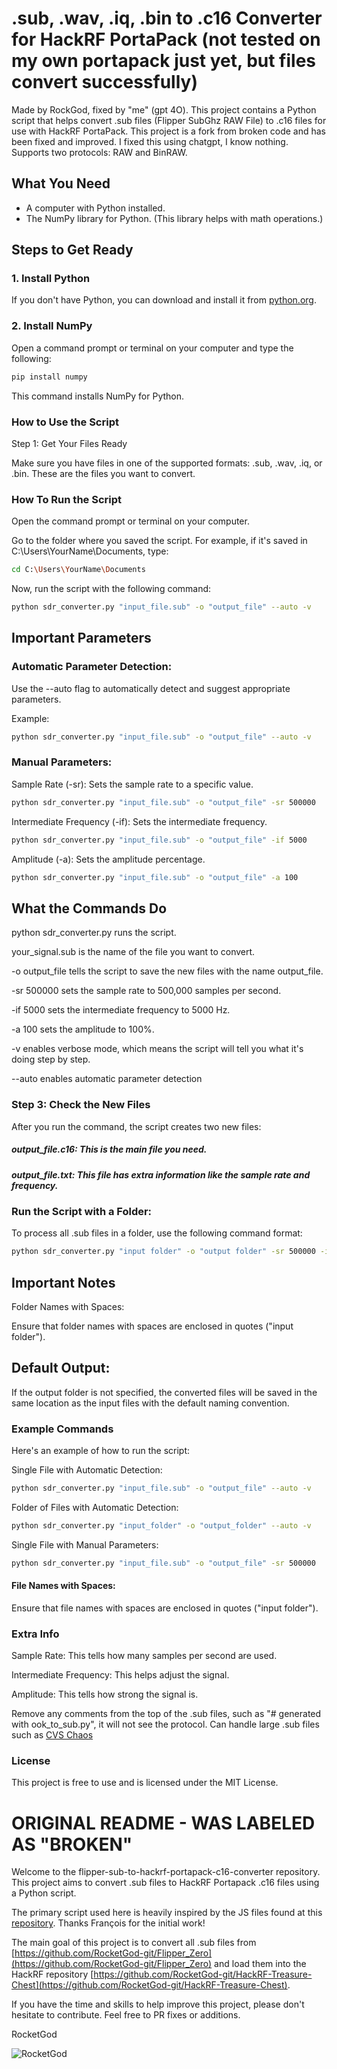 # .sub, .wav, .iq, .bin to .c16 Converter for HackRF PortaPack (not tested on my own portapack just yet, but files convert successfully)

Made by RockGod, fixed by "me" (gpt 4O). This project contains a Python script that helps convert .sub files (Flipper SubGhz RAW File) to .c16 files for use with HackRF PortaPack. This project is a fork from broken code and has been fixed and improved. I fixed this using chatgpt, I know nothing. Supports two protocols: RAW and BinRAW.

## What You Need

- A computer with Python installed. 
- The NumPy library for Python. (This library helps with math operations.)

## Steps to Get Ready

### 1. Install Python

If you don't have Python, you can download and install it from [python.org](https://www.python.org/).

### 2. Install NumPy

Open a command prompt or terminal on your computer and type the following:

```sh
pip install numpy
```
This command installs NumPy for Python.

### How to Use the Script

Step 1: Get Your Files Ready

Make sure you have files in one of the supported formats: .sub, .wav, .iq, or .bin. These are the files you want to convert.

### How To Run the Script
Open the command prompt or terminal on your computer.

Go to the folder where you saved the script. For example, if it's saved in C:\Users\YourName\Documents, type:

```sh
cd C:\Users\YourName\Documents
```
Now, run the script with the following command:

```sh
python sdr_converter.py "input_file.sub" -o "output_file" --auto -v
```
## Important Parameters

### Automatic Parameter Detection:

Use the --auto flag to automatically detect and suggest appropriate parameters.

Example:
```sh
python sdr_converter.py "input_file.sub" -o "output_file" --auto -v
```
### Manual Parameters:

Sample Rate (-sr): Sets the sample rate to a specific value.
```sh
python sdr_converter.py "input_file.sub" -o "output_file" -sr 500000
```
Intermediate Frequency (-if): Sets the intermediate frequency.
```sh
python sdr_converter.py "input_file.sub" -o "output_file" -if 5000
```

Amplitude (-a): Sets the amplitude percentage.
```sh
python sdr_converter.py "input_file.sub" -o "output_file" -a 100
```

## What the Commands Do
python sdr_converter.py runs the script.

your_signal.sub is the name of the file you want to convert.

-o output_file tells the script to save the new files with the name output_file.

-sr 500000 sets the sample rate to 500,000 samples per second.

-if 5000 sets the intermediate frequency to 5000 Hz.

-a 100 sets the amplitude to 100%.

-v enables verbose mode, which means the script will tell you what it's doing step by step.

--auto enables automatic parameter detection

### Step 3: Check the New Files
After you run the command, the script creates two new files:

##### output_file.c16: This is the main file you need.

##### output_file.txt: This file has extra information like the sample rate and frequency.

### Run the Script with a Folder:

To process all .sub files in a folder, use the following command format:

```sh
python sdr_converter.py "input folder" -o "output folder" -sr 500000 -if 5000 -a 100 -v
```

## Important Notes

Folder Names with Spaces:

Ensure that folder names with spaces are enclosed in quotes ("input folder").

## Default Output:

If the output folder is not specified, the converted files will be saved in the same location as the input files with the default naming convention.

### Example Commands
Here's an example of how to run the script:

Single File with Automatic Detection:

```sh
python sdr_converter.py "input_file.sub" -o "output_file" --auto -v
```

Folder of Files with Automatic Detection:

```sh
python sdr_converter.py "input_folder" -o "output_folder" --auto -v
```

Single File with Manual Parameters:

```sh
python sdr_converter.py "input_file.sub" -o "output_file" -sr 500000 
```

#### File Names with Spaces:

Ensure that file names with spaces are enclosed in quotes ("input folder").

### Extra Info

Sample Rate: This tells how many samples per second are used.

Intermediate Frequency: This helps adjust the signal.

Amplitude: This tells how strong the signal is.

Remove any comments from the top of the .sub files, such as "# generated with ook_to_sub.py", it will not see the protocol. Can handle large .sub files such as [CVS Chaos](https://github.com/jimilinuxguy/customer-assistance-buttons-sdr/blob/main/cvs/flipper_zero/CVS_Chaos.sub#L3C18-L3C28)

### License
This project is free to use and is licensed under the MIT License.



# ORIGINAL README - WAS LABELED AS "BROKEN"


Welcome to the flipper-sub-to-hackrf-portapack-c16-converter repository. This project aims to convert .sub files to HackRF Portapack .c16 files using a Python script.

The primary script used here is heavily inspired by the JS files found at this [repository](https://github.com/rascafr/sub-to-c16). 
Thanks François for the initial work!

The main goal of this project is to convert all .sub files from [https://github.com/RocketGod-git/Flipper_Zero](https://github.com/RocketGod-git/Flipper_Zero) 
and load them into the HackRF repository [https://github.com/RocketGod-git/HackRF-Treasure-Chest](https://github.com/RocketGod-git/HackRF-Treasure-Chest).

If you have the time and skills to help improve this project, please don't hesitate to contribute. 
Feel free to PR fixes or additions.

RocketGod

![RocketGod](https://github.com/RocketGod-git/flipper-sub-to-hackrf-portapack-c16-converter/assets/57732082/acaadb30-214c-4b42-b893-33de68230083)

